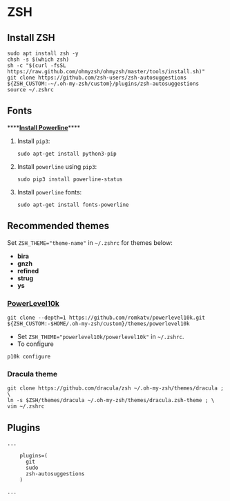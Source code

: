 # ZSH

## Install ZSH

```text
sudo apt install zsh -y
chsh -s $(which zsh)
sh -c "$(curl -fsSL https://raw.github.com/ohmyzsh/ohmyzsh/master/tools/install.sh)"
git clone https://github.com/zsh-users/zsh-autosuggestions ${ZSH_CUSTOM:-~/.oh-my-zsh/custom}/plugins/zsh-autosuggestions
source ~/.zshrc
```

## Fonts

\*\*\*\*[**Install Powerline**](https://microhobby.com.br/blog/2020/05/23/how-to-install-powerline-for-bash-wsl-and-native-linux/#install-powerline)\*\*\*\*

1. Install `pip3`:

   ```text
   sudo apt-get install python3-pip
   ```

2. Install `powerline` using `pip3`:

   ```text
   sudo pip3 install powerline-status
   ```

3. Install `powerline` fonts:

   ```text
   sudo apt-get install fonts-powerline
   ```

## Recommended themes

Set `ZSH_THEME="theme-name"` in `~/.zshrc`  for themes below:

* **bira**
* **gnzh**
* **refined**
* **strug**
* **ys**

### [PowerLevel10k](https://github.com/romkatv/powerlevel10k#oh-my-zsh)

```text
git clone --depth=1 https://github.com/romkatv/powerlevel10k.git ${ZSH_CUSTOM:-$HOME/.oh-my-zsh/custom}/themes/powerlevel10k
```

* Set `ZSH_THEME="powerlevel10k/powerlevel10k"` in `~/.zshrc`.
* To configure

```text
p10k configure
```

### Dracula theme

```text
git clone https://github.com/dracula/zsh ~/.oh-my-zsh/themes/dracula ; \
ln -s $ZSH/themes/dracula ~/.oh-my-zsh/themes/dracula.zsh-theme ; \
vim ~/.zshrc
```

## Plugins



```text
...
    
    plugins=(
      git
      sudo
      zsh-autosuggestions
    )
    
...
```

